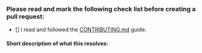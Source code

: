 ### Please read and mark the following check list before creating a pull request:

 - [] I read and followed the [CONTRIBUTING.md](https://github.com/akveo/kittenTricks/blob/master/CONTRIBUTING.md) guide.

 #### Short description of what this resolves: